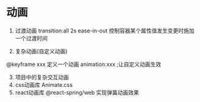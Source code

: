 # 动画
1. 过渡动画
transition:all 2s ease-in-out
控制容器某个属性值发生变更时施加一个过渡时间

2. 复杂动画(自定义动画)

@keyframe xxx 定义一个动画
animation:xxx ;让自定义动画生效


3. 项目中的复杂交互动画
1. css动画库 Animate.css
2. react动画库 @react-spring/web 实现弹簧动画效果
